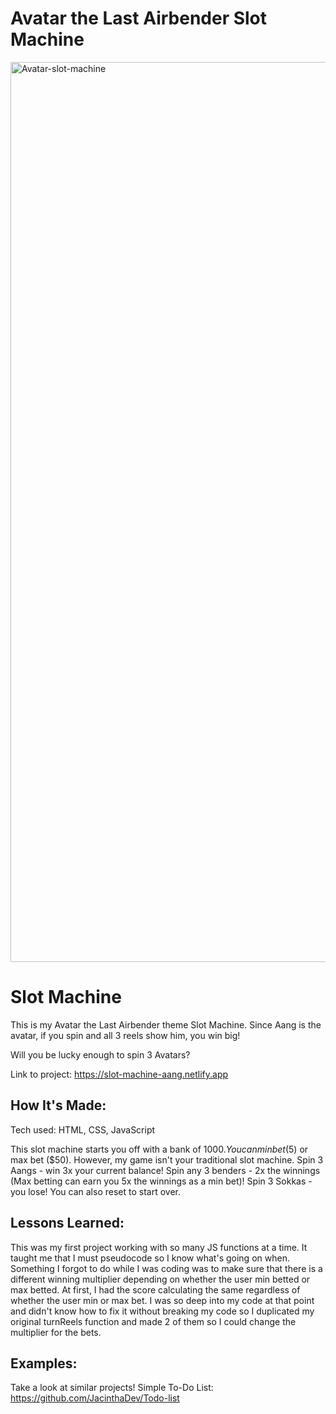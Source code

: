 # Avatar the Last Airbender Slot Machine

<img width="1440" alt="Avatar-slot-machine" src="https://github.com/JacinthaDev/Slot-Machine/assets/129231721/3356e351-ee8a-4d82-90e0-1cef1603c75c">


# Slot Machine
This is my Avatar the Last Airbender theme Slot Machine. Since Aang is the avatar, if you spin and all 3 reels show him, you win big!

Will you be lucky enough to spin 3 Avatars?

Link to project: https://slot-machine-aang.netlify.app

## How It's Made:
Tech used: HTML, CSS, JavaScript

This slot machine starts you off with a bank of $1000. You can min bet ($5) or max bet ($50). However, my game isn't your traditional slot machine. Spin 3 Aangs - win 3x your current balance! Spin any 3 benders - 2x the winnings (Max betting can earn you 5x the winnings as a min bet)! Spin 3 Sokkas - you lose! You can also reset to start over. 

## Lessons Learned:
This was my first project working with so many JS functions at a time. It taught me that I must pseudocode so I know what's going on when. Something I forgot to do while I was coding was to make sure that there is a different winning multiplier depending on whether the user min betted or max betted. At first, I had the score calculating the same regardless of whether the user min or max bet. I was so deep into my code at that point and didn't know how to fix it without breaking my code so I duplicated my original turnReels function and made 2 of them so I could change the multiplier for the bets.

## Examples:
Take a look at similar projects! Simple To-Do List: https://github.com/JacinthaDev/Todo-list
